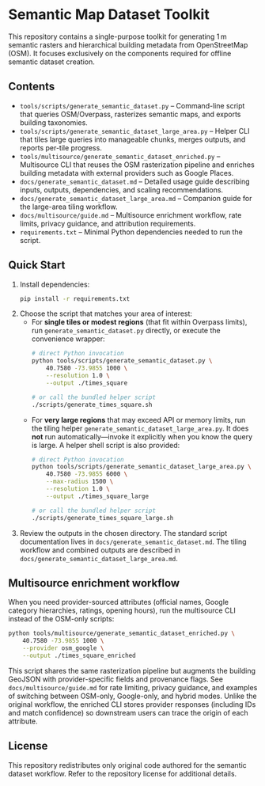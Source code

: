 # Semantic Map Dataset Toolkit

This repository contains a single-purpose toolkit for generating 1 m semantic
rasters and hierarchical building metadata from OpenStreetMap (OSM). It focuses
exclusively on the components required for offline semantic dataset creation.

## Contents

- `tools/scripts/generate_semantic_dataset.py` – Command-line script that queries
  OSM/Overpass, rasterizes semantic maps, and exports building taxonomies.
- `tools/scripts/generate_semantic_dataset_large_area.py` – Helper CLI that
  tiles large queries into manageable chunks, merges outputs, and reports
  per-tile progress.
- `tools/multisource/generate_semantic_dataset_enriched.py` – Multisource CLI
  that reuses the OSM rasterization pipeline and enriches building metadata
  with external providers such as Google Places.
- `docs/generate_semantic_dataset.md` – Detailed usage guide describing inputs,
  outputs, dependencies, and scaling recommendations.
- `docs/generate_semantic_dataset_large_area.md` – Companion guide for the
  large-area tiling workflow.
- `docs/multisource/guide.md` – Multisource enrichment workflow, rate limits,
  privacy guidance, and attribution requirements.
- `requirements.txt` – Minimal Python dependencies needed to run the script.

## Quick Start

1. Install dependencies:
   ```bash
   pip install -r requirements.txt
   ```
2. Choose the script that matches your area of interest:
   - For **single tiles or modest regions** (that fit within Overpass limits),
     run `generate_semantic_dataset.py` directly, or execute the convenience
     wrapper:
       ```bash
       # direct Python invocation
       python tools/scripts/generate_semantic_dataset.py \
           40.7580 -73.9855 1000 \
           --resolution 1.0 \
           --output ./times_square

       # or call the bundled helper script
       ./scripts/generate_times_square.sh
       ```
   - For **very large regions** that may exceed API or memory limits, run the
     tiling helper `generate_semantic_dataset_large_area.py`. It does **not**
     run automatically—invoke it explicitly when you know the query is large.
     A helper shell script is also provided:
       ```bash
       # direct Python invocation
       python tools/scripts/generate_semantic_dataset_large_area.py \
           40.7580 -73.9855 6000 \
           --max-radius 1500 \
           --resolution 1.0 \
           --output ./times_square_large

       # or call the bundled helper script
       ./scripts/generate_times_square_large.sh
       ```
3. Review the outputs in the chosen directory. The standard script documentation
   lives in `docs/generate_semantic_dataset.md`. The tiling workflow and
   combined outputs are described in
   `docs/generate_semantic_dataset_large_area.md`.

## Multisource enrichment workflow

When you need provider-sourced attributes (official names, Google category
hierarchies, ratings, opening hours), run the multisource CLI instead of the
OSM-only scripts:

```bash
python tools/multisource/generate_semantic_dataset_enriched.py \
    40.7580 -73.9855 1000 \
    --provider osm_google \
    --output ./times_square_enriched
```

This script shares the same rasterization pipeline but augments the building
GeoJSON with provider-specific fields and provenance flags. See
`docs/multisource/guide.md` for rate limiting, privacy guidance, and examples of
switching between OSM-only, Google-only, and hybrid modes. Unlike the original
workflow, the enriched CLI stores provider responses (including IDs and match
confidence) so downstream users can trace the origin of each attribute.

## License

This repository redistributes only original code authored for the semantic
dataset workflow. Refer to the repository license for additional details.
